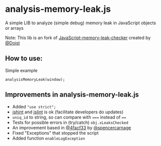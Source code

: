 analysis-memory-leak.js
==============================

A simple LIB to analyze (simple debug) memory leak in JavaScript objects or arrays

Note: This lib is an fork of [JavaScript-memory-leak-checker](https://github.com/Doist/JavaScript-memory-leak-checker) created by [@Doist](https://github.com/Doist)

How to use:
-----

Simple example

```
analysisMemoryLeak(window);
```


Improvements in analysis-memory-leak.js
-----

* Added `"use strict";`
* [jshint](https://github.com/jshint/jshint/) and [jslint](https://github.com/douglascrockford/JSLint) is ok (facilitate developers do updates)
* `uniq_id` to string, so can compare with `===` instead of `==`
* Tests for possible errors in (try/catch) `obj.xLeaksChecked`
* An improvement based in [@4facf33](https://github.com/spencercarnage/JavaScript-memory-leak-checker/commit/4facf331f30810c3e2477cf13cba548062051aba) by [@spencercarnage](https://github.com/spencercarnage)
* Fixed "Exceptions" that stopped the script
* Added function `enableLogException`

